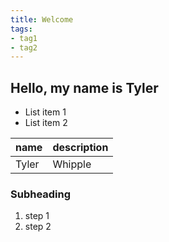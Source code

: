 ```yaml
---
title: Welcome
tags:
- tag1
- tag2
---
```


## Hello, my name is Tyler

* List item 1
* List item 2

| name | description |
| ----- | ------------ |
| Tyler | Whipple |

### Subheading
1. step 1
1. step 2